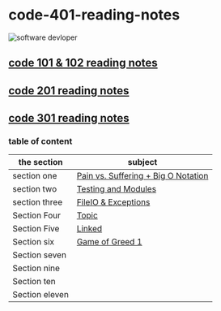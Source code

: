 # code-401-reading-notes


![software devloper](https://exaud.com/wp-content/uploads/2020/09/software-skills.png)

## [code 101 & 102 reading notes](https://aymannaif.github.io/reading-notes/)
## [code 201 reading notes](https://aymannaif.github.io/code-201-reading-notes/)
## [code 301 reading notes](https://aymannaif.github.io/code-301-reading-notes/)
### table of content


the section | subject
------------ | -------------
section one | [Pain vs. Suffering + Big O Notation](https://aymannaif.github.io/reading-notes/class-01)
section two | [Testing and Modules](https://aymannaif.github.io/reading-notes/class-02)
section three | [FileIO & Exceptions](https://aymannaif.github.io/reading-notes/class-03)
Section Four |  [Topic](https://aymannaif.github.io/reading-notes/class-04)
Section Five | [Linked ](https://aymannaif.github.io/reading-notes/class-05)
Section six  | [Game of Greed 1](https://aymannaif.github.io/reading-notes/class-06)
Section seven  | 
Section nine |
Section ten | 
Section eleven | 
